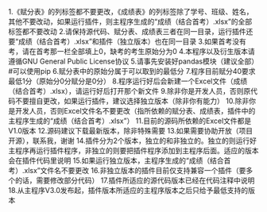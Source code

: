 1.《赋分表》的列标签都不要更改，《成绩表》的列标签除了学号、班级、姓名，其他不要改动，如果运行插件，则主程序生成的“成绩（结合首考）.xlsx”的全部标签都不要改动
2.请保持源代码、赋分表、成绩表三者在同一目录，运行插件还要“成绩（结合首考）.xlsx”和插件（独立版本）也在同一目录
3.如果首考没有考，请在首考那一栏全部填上0，缺考的考生原始分为0
4.本程序以及衍生版本请遵循GNU General Public License协议
5.请事先安装好pandas模块（建议全部）
#可以使用pip
6.赋分表中的原始分属于可以取到的最低分
7.程序目前赋分40要求最低1分（原始分0分赋分是0分）
8.程序运行好后会新建一个Excel文件（成绩（结合首考）.xlsx），请运行好后打开那个新文件
9.除非你是开发人员，否则原代码不要擅自更改，如果运行插件，建议选择独立版本（除非你有能力）
10.除非你是开发人员，否则Excel文件名不要更改（指所依赖的赋分表、成绩表，插件中的主程序生成的“成绩（结合首考）.xlsx”）
11.目前的源码所依赖的Excel文件都是V1.0版本
12.源码建议下载最新版本，除非特殊需要
13.如果需要协助开放（项目开源），联系我，谢谢
14.插件分为2个版本，独立的和非独立的。独立的则运行好主程序再运行插件程序，非独立的则要把插件程序添加到主程序后面。适应的版本会在插件代码里说明
15.如果运行独立版本，主程序生成的“成绩（结合首考）.xlsx”文件名不要更改
16.非独立版本的插件目前仅支持兼容一个插件（要多个的话，需要修改部分代码）
17.插件所适应的源代码版本已经在代码注释中说明
18.从主程序V3.0发布起，插件版本所适应的主程序版本之后只给予最低支持的版本
